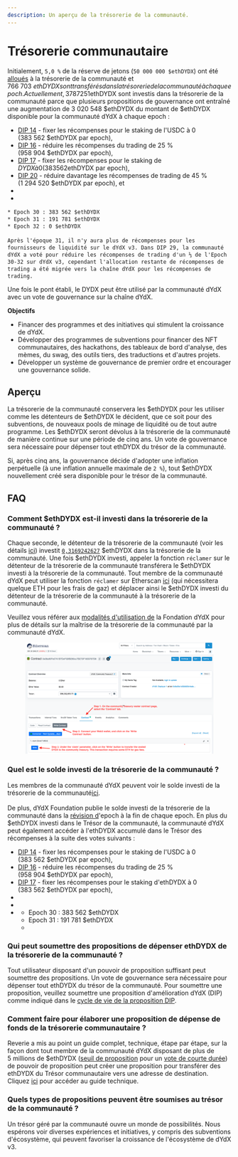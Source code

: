 ```yaml
---
description: Un aperçu de la trésorerie de la communauté.
---
```


# Trésorerie communautaire

Initialement, `5,0 %` de la réserve de jetons (`50 000 000 $ethDYDX`) ont été [alloués](https://docs.dydx.community/dydx-governance/start-here/dydx-allocations) à la trésorerie de la communauté et 766 703 $ethDYDX sont transférés dans la trésorerie de la communauté à chaque epoch. Actuellement, 3 787 251 $ethDYDX sont investis dans la trésorerie de la communauté parce que plusieurs propositions de gouvernance ont entraîné une augmentation de 3 020 548 $ethDYDX du montant de $ethDYDX disponible pour la communauté dYdX à chaque epoch :

* [DIP 14](https://dydx.community/dashboard/proposal/7) - fixer les récompenses pour le staking de l'USDC à 0 (383 562 $ethDYDX par epoch),
* [DIP 16](https://dydx.community/dashboard/proposal/8) - réduire les récompenses du trading de 25 % (958 904 $ethDYDX par epoch),
* [DIP 17](https://dydx.community/dashboard/proposal/9) - fixer les récompenses pour le staking de $DYDX à 0 (383 562 $ethDYDX par epoch),
* [DIP 20](https://dydx.community/dashboard/proposal/11) - réduire davantage les récompenses de trading de 45 % (1 294 520 $ethDYDX par epoch), et
*
*   

    * Epoch 30 : 383 562 $ethDYDX
    * Epoch 31 : 191 781 $ethDYDX
    * Epoch 32 : 0 $ethDYDX

    Après l'époque 31, il n'y aura plus de récompenses pour les fournisseurs de liquidité sur le dYdX v3. Dans DIP 29, la communauté dYdX a voté pour réduire les récompenses de trading d'un ⅓ de l'Epoch 30-32 sur dYdX v3, cependant l'allocation restante de récompenses de trading a été migrée vers la chaîne dYdX pour les récompenses de trading.

Une fois le pont établi, le DYDX peut être utilisé par la communauté dYdX avec un vote de gouvernance sur la chaîne dYdX.



**Objectifs**

* Financer des programmes et des initiatives qui stimulent la croissance de dYdX.
* Développer des programmes de subventions pour financer des NFT communautaires, des hackathons, des tableaux de bord d'analyse, des mèmes, du swag, des outils tiers, des traductions et d'autres projets.
* Développer un système de gouvernance de premier ordre et encourager une gouvernance solide.

## Aperçu

La trésorerie de la communauté conservera les $ethDYDX pour les utiliser comme les détenteurs de $ethDYDX le décident, que ce soit pour des subventions, de nouveaux pools de minage de liquidité ou de tout autre programme. Les $ethDYDX seront dévolus à la trésorerie de la communauté de manière continue sur une période de cinq ans. Un vote de gouvernance sera nécessaire pour dépenser tout ethDYDX du trésor de la communauté.

Si, après cinq ans, la gouvernance décide d'adopter une inflation perpétuelle (à une inflation annuelle maximale de `2 %`), tout $ethDYDX nouvellement créé sera disponible pour le trésor de la communauté.

## FAQ

### Comment $ethDYDX est-il investi dans la trésorerie de la communauté ?

Chaque seconde, le détenteur de la trésorerie de la communauté (voir les détails [ici](https://docs.dydx.community/dydx-governance/resources/technical-overview#governance-architecture-overview)) investit [`0,3169242627`](tel:03169242627) $ethDYDX dans la trésorerie de la communauté. Une fois $ethDYDX investi, appeler la fonction `réclamer` sur le détenteur de la trésorerie de la communauté transférera le $ethDYDX investi à la trésorerie de la communauté. Tout membre de la communauté dYdX peut utiliser la fonction `réclamer` sur Etherscan [ici](https://etherscan.io/address/0x08a90Fe0741B7DeF03fB290cc7B273F1855767D8#writeContract) (qui nécessitera quelque ETH pour les frais de gaz) et déplacer ainsi le $ethDYDX investi du détenteur de la trésorerie de la communauté à la trésorerie de la communauté.

Veuillez vous référer aux [modalités d'utilisation de](https://dydx.foundation/terms) la Fondation dYdX pour plus de détails sur la maîtrise de la trésorerie de la communauté par la communauté dYdX.

<figure><img src="../.gitbook/assets/claim-function-CT-vester.png" alt=""><figcaption></figcaption></figure>

### Quel est le solde investi de la trésorerie de la communauté ?

Les membres de la communauté dYdX peuvent voir le solde investi de la trésorerie de la communauté[ici](https://dydx.shippooor.xyz/). \
\
De plus, dYdX Foundation publie le solde investi de la trésorerie de la communauté dans la [révision d](https://dydx.foundation/blog)'epoch à la fin de chaque epoch. En plus du $ethDYDX investi dans le Trésor de la communauté, la communauté dYdX peut également accéder à l'ethDYDX accumulé dans le Trésor des récompenses à la suite des votes suivants :

* [DIP 14](https://dydx.community/dashboard/proposal/7) - fixer les récompenses pour le staking de l'USDC à 0 (383 562 $ethDYDX par epoch),
* [DIP 16](https://dydx.community/dashboard/proposal/8) - réduire les récompenses du trading de 25 % (958 904 $ethDYDX par epoch),
* [DIP 17](https://dydx.community/dashboard/proposal/9) - fixer les récompenses pour le staking d'ethDYDX à 0 (383 562 $ethDYDX par epoch),
*
*
*
  * Epoch 30 : 383 562 $ethDYDX
  * Epoch 31 : 191 781 $ethDYDX
  *

### Qui peut soumettre des propositions de dépenser ethDYDX de la trésorerie de la communauté ?

Tout utilisateur disposant d'un pouvoir de proposition suffisant peut soumettre des propositions. Un vote de gouvernance sera nécessaire pour dépenser tout ethDYDX du trésor de la communauté. Pour soumettre une proposition, veuillez soumettre une proposition d'amélioration dYdX (DIP) comme indiqué dans le [cycle de vie de la proposition DIP](../voting-and-governance/dip-proposal-lifecycle.md).

### Comment faire pour élaborer une proposition de dépense de fonds de la trésorerie communautaire ?

Reverie a mis au point un guide complet, technique, étape par étape, sur la façon dont tout membre de la communauté dYdX disposant de plus de 5 millions de $ethDYDX ([seuil de proposition](https://docs.dydx.community/dydx-governance/voting-and-governance/governance-parameters#timelock-parameters) pour un [vote de courte durée](https://docs.dydx.community/dydx-governance/voting-and-governance/governance-process#short-timelock-executor)) de pouvoir de proposition peut créer une proposition pour transférer des ethDYDX du Trésor communautaire vers une adresse de destination. Cliquez [ici](https://app.gitbook.com/o/-MeNgGQU0ucT2xo4s8-T/s/-MeNfSkgj48hU0q8Zbjn/\~/changes/EyisuFjLIyJ7K9RzaTfJ/technical-guide-on-building-a-dydx-community-treasury-spending-proposal) pour accéder au guide technique.

### Quels types de propositions peuvent être soumises au trésor de la communauté ?

Un trésor géré par la communauté ouvre un monde de possibilités. Nous espérons voir diverses expériences et initiatives, y compris des subventions d'écosystème, qui peuvent favoriser la croissance de l'écosystème de dYdX v3.
